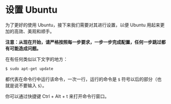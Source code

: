 # 设置 Ubuntu

为了更好的使用 Ubuntu，接下来我们需要对其进行设置，以便 Ubuntu 用起来更加的高效、美观和顺手。

**注意：从现在开始，请严格按照每一步要求，一步一步完成配置，任何一步跳过都有可能造成问题。**

在有任何类似以下文字的地方：

```bash
$ sudo apt-get update
```

都代表在命令行中运行该命令，一次一行，运行的命令是 `$` 符号以后的部分（也就是说不要输入 `$`）。

你可以通过快捷键 Ctrl + Alt + t 来打开命令行窗口。
